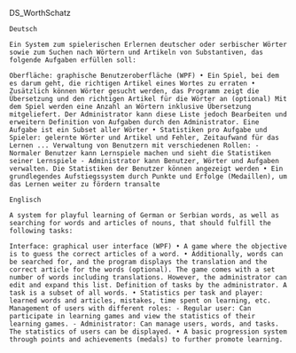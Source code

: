 DS_WorthSchatz

    Deutsch

    Ein System zum spielerischen Erlernen deutscher oder serbischer Wörter sowie zum Suchen nach Wörtern und Artikeln von Substantiven, das folgende Aufgaben erfüllen soll:

    Oberfläche: graphische Benutzeroberfläche (WPF) • Ein Spiel, bei dem es darum geht, die richtigen Artikel eines Wortes zu erraten • Zusätzlich können Wörter gesucht werden, das Programm zeigt die Übersetzung und den richtigen Artikel für die Wörter an (optional) Mit dem Spiel werden eine Anzahl an Wörtern inklusive Übersetzung mitgeliefert. Der Administrator kann diese Liste jedoch Bearbeiten und erweitern Definition von Aufgaben durch den Administrator. Eine Aufgabe ist ein Subset aller Wörter • Statistiken pro Aufgabe und Spieler: gelernte Wörter und Artikel und Fehler, Zeitaufwand für das Lernen ... Verwaltung von Benutzern mit verschiedenen Rollen: - Normaler Benutzer kann Lernspiele machen und sieht die Statistiken seiner Lernspiele - Administrator kann Benutzer, Wörter und Aufgaben verwalten. Die Statistiken der Benutzer können angezeigt werden • Ein grundlegendes Aufstiegssystem durch Punkte und Erfolge (Medaillen), um das Lernen weiter zu fördern transalte

    Englisch

    A system for playful learning of German or Serbian words, as well as searching for words and articles of nouns, that should fulfill the following tasks:

    Interface: graphical user interface (WPF) • A game where the objective is to guess the correct articles of a word. • Additionally, words can be searched for, and the program displays the translation and the correct article for the words (optional). The game comes with a set number of words including translations. However, the administrator can edit and expand this list. Definition of tasks by the administrator. A task is a subset of all words. • Statistics per task and player: learned words and articles, mistakes, time spent on learning, etc. Management of users with different roles: - Regular user: Can participate in learning games and view the statistics of their learning games. - Administrator: Can manage users, words, and tasks. The statistics of users can be displayed. • A basic progression system through points and achievements (medals) to further promote learning.
